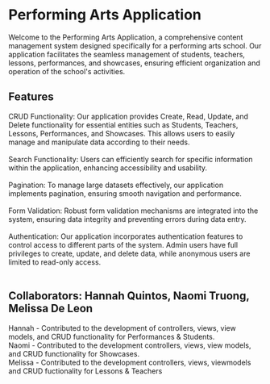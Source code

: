 # Performing Arts Application

Welcome to the Performing Arts Application, a comprehensive content management system designed specifically for a performing arts school. Our application facilitates the seamless management of students, teachers, lessons, performances, and showcases, ensuring efficient organization and operation of the school's activities.

## Features
<div>
CRUD Functionality: Our application provides Create, Read, Update, and Delete functionality for essential entities such as Students, Teachers, Lessons, Performances, and Showcases. This allows users to easily manage and manipulate data according to their needs.
</div>
<br>
<div>
  Search Functionality: Users can efficiently search for specific information within the application, enhancing accessibility and usability.
</div>
<br>
<div>
  Pagination: To manage large datasets effectively, our application implements pagination, ensuring smooth navigation and performance.
</div>
<br>
<div>
  Form Validation: Robust form validation mechanisms are integrated into the system, ensuring data integrity and preventing errors during data entry.
</div>
<br>
<div>
  Authentication: Our application incorporates authentication features to control access to different parts of the system. Admin users have full privileges to create, update, and delete data, while anonymous users are limited to read-only access.
</div>
<br>

## Collaborators: Hannah Quintos, Naomi Truong, Melissa De Leon

Hannah - Contributed to the development of controllers, views, view models, and CRUD functionality for Performances & Students.
<br>
Naomi - Contributed to the development controllers, views, view models, and CRUD functionality for Showcases.
<br>
Melissa - Contributed to the development controllers, views, viewmodels and CRUD fuctionality for Lessons & Teachers
